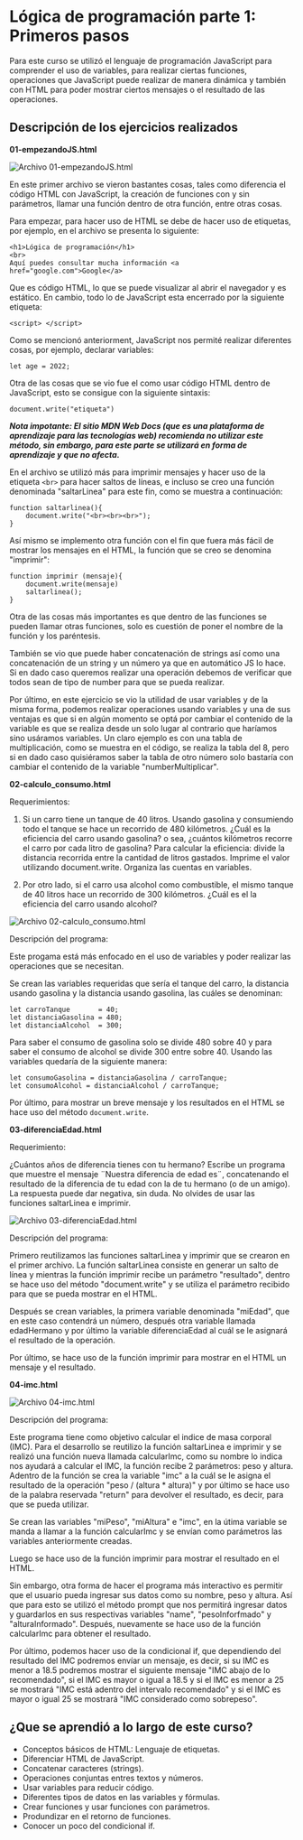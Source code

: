 # Lógica de programación parte 1: Primeros pasos

Para este curso se utilizó el lenguaje de programación JavaScript para comprender el uso de variables, para realizar ciertas funciones, operaciones que JavaScript puede realizar de manera dinámica y también con HTML para poder mostrar ciertos mensajes o el resultado de las operaciones.

## Descripción de los ejercicios realizados

**01-empezandoJS.html**

![Archivo 01-empezandoJS.html](./image/archivo-empezando-js.png "Archivo 01-empezandoJS.html")

En este primer archivo se vieron bastantes cosas, tales como diferencia el código HTML con JavaScript, la creación de funciones con y sin parámetros, llamar una función dentro de otra función, entre otras cosas.

Para empezar, para hacer uso de HTML se debe de hacer uso de etiquetas, por ejemplo, en el archivo se presenta lo siguiente:
```
<h1>Lógica de programación</h1>
<br>
Aquí puedes consultar mucha información <a href="google.com">Google</a>
```

Que es código HTML, lo que se puede visualizar al abrir el navegador y es estático. En cambio, todo lo de JavaScript esta encerrado por la siguiente etiqueta:
```
<script> </script>
```

Como se mencionó anteriorment, JavaScript nos permité realizar diferentes cosas, por ejemplo, declarar variables:
```
let age = 2022;
```

Otra de las cosas que se vio fue el como usar código HTML dentro de JavaScript, esto se consigue con la siguiente sintaxis:
```
document.write("etiqueta")
```

***Nota impotante: El sitio MDN Web Docs (que es una plataforma de aprendizaje para las tecnologías web) recomienda no utilizar este método, sin embargo, para este parte se utilizará en forma de aprendizaje y que no afecta.***

En el archivo se utilizó más para imprimir mensajes y hacer uso de la etiqueta `<br>` para hacer saltos de líneas, e incluso se creo una función denominada "saltarLinea" para este fin, como se muestra a continuación:
```
function saltarlinea(){
    document.write("<br><br><br>");
}
```

Así mismo se implemento otra función con el fin que fuera más fácil de mostrar los mensajes en el HTML, la función que se creo se denomina "imprimir":
```
function imprimir (mensaje){
    document.write(mensaje)
    saltarlinea();
}
```

Otra de las cosas más importantes es que dentro de las funciones se pueden llamar otras funciones, solo es cuestión de poner el nombre de la función y los paréntesis.

También se vio que puede haber concatenación de strings así como una concatenación de un string y un número ya que en automático JS lo hace. Si en dado caso queremos realizar una operación debemos de verificar que todos sean de tipo de number para que se pueda realizar.

Por último, en este ejercicio se vio la utilidad de usar variables y de la misma forma, podemos realizar operaciones usando variables y una de sus ventajas es que si en algún momento se optá por cambiar el contenido de la variable es que se realiza desde un solo lugar al contrario que haríamos sino usáramos variables. Un claro ejemplo es con una tabla de multiplicación, como se muestra en el código, se realiza la tabla del 8, pero si en dado caso quisiéramos saber la tabla de otro número solo bastaría con cambiar el contenido de la variable "numberMultiplicar".

**02-calculo_consumo.html**

Requerimientos:

1. Si un carro tiene un tanque de 40 litros. Usando gasolina y consumiendo todo el tanque se hace un recorrido de 480 kilómetros. ¿Cuál es la eficiencia del carro usando gasolina? o sea, ¿cuántos kilómetros recorre el carro por cada litro de gasolina? Para calcular la eficiencia: divide la distancia recorrida entre la cantidad de litros gastados. Imprime el valor utilizando document.write. Organiza las cuentas en variables.

2. Por otro lado, si el carro usa alcohol como combustible, el mismo tanque de 40 litros hace un recorrido de 300 kilómetros. ¿Cuál es el la eficiencia del carro usando alcohol?

![Archivo 02-calculo_consumo.html](./image/archivo-calculo-consumo.png "Archivo 02-calculo_consumo.html")

Descripción del programa:

Este progama está más enfocado en el uso de variables y poder realizar las operaciones que se necesitan.

Se crean las variables requeridas que sería el tanque del carro, la distancia usando gasolina y la distancia usando gasolina, las cuáles se denominan:
```
let carroTanque       = 40;
let distanciaGasolina = 480;
let distanciaAlcohol  = 300;
```

Para saber el consumo de gasolina solo se divide 480 sobre 40 y para saber el consumo de alcohol se divide 300 entre sobre 40. Usando las variables quedaría de la siguiente manera:
```
let consumoGasolina = distanciaGasolina / carroTanque;
let consumoAlcohol = distanciaAlcohol / carroTanque;
```

Por último, para mostrar un breve mensaje y los resultados en el HTML se hace uso del método `document.write`.

**03-diferenciaEdad.html**

Requerimiento:

¿Cuántos años de diferencia tienes con tu hermano? Escribe un programa que muestre el mensaje ¨Nuestra diferencia de edad es¨, concatenando el resultado de la diferencia de tu edad con la de tu hermano (o de un amigo). La respuesta puede dar negativa, sin duda. No olvides de usar las funciones saltarLinea e imprimir.

![Archivo 03-diferenciaEdad.html](./image/archivo-diferenciaEdad.png "Archivo 03-diferenciaEdad.html")

Descripción del programa:

Primero reutilizamos las funciones saltarLinea y imprimir que se crearon en el primer archivo. La función saltarLinea consiste en generar un salto de línea y mientras la función imprimir recibe un parámetro "resultado", dentro se hace uso del método "document.write" y se utiliza el parámetro recibido para que se pueda mostrar en el HTML.

Después se crean  variables, la primera variable denominada "miEdad", que en este caso contendrá un número, después otra variable llamada edadHermano y por último la variable diferenciaEdad al cuál se le asignará el resultado de la operación.

Por último, se hace uso de la función imprimir para mostrar en el HTML un mensaje y el resultado.

**04-imc.html**

![Archivo 04-imc.html](./image/archivo-imc.png "Archivo 04-imc.html")

Descripción del programa:

Este programa tiene como objetivo calcular el indice de masa corporal (IMC). Para el desarrollo se reutilizo la función saltarLinea e imprimir y se realizó una función nueva llamada calcularImc, como su nombre lo indica nos ayudará a calcular el IMC, la función recibe 2 parámetros: peso y altura.
Adentro de la función se crea la variable "imc" a la cuál se le asigna el resultado de la operación "peso / (altura * altura)" y por último se hace uso de la palabra reservada "return" para devolver el resultado, es decir, para que se pueda utilizar.

Se crean las variables "miPeso", "miAltura" e "imc", en la útima variable se manda a llamar a la función calcularImc y se envían como parámetros las variables anteriormente creadas.

Luego se hace uso de la función imprimir para mostrar el resultado en el HTML.

Sin embargo, otra forma de hacer el programa más interactivo es permitir que el usuario pueda ingresar sus datos como su nombre, peso y altura. Así que para esto se utilizó el método prompt que nos permitirá ingresar datos y guardarlos en sus respectivas variables "name", "pesoInforfmado" y "alturaInformado". Después, nuevamente se hace uso de la función calcularImc para obtener el resultado.

Por último, podemos hacer uso de la condicional if, que dependiendo del resultado del IMC podremos envíar un mensaje, es decir, si su IMC es menor a 18.5 podremos mostrar el siguiente mensaje "IMC abajo de lo recomendado", si el IMC es mayor o igual a 18.5 y si el IMC es menor a 25 se mostrará "IMC está adentro del intervalo recomendado" y si el IMC es mayor o igual 25 se mostrará "IMC considerado como sobrepeso".

## ¿Que se aprendió a lo largo de este curso?
* Conceptos básicos de HTML: Lenguaje de etiquetas.
* Diferenciar HTML de JavaScript.
* Concatenar caracteres (strings).
* Operaciones conjuntas entres textos y números.
* Usar variables para reducir código.
* Diferentes tipos de datos en las variables y fórmulas.
* Crear funciones y usar funciones con parámetros.
* Produndizar en el retorno de funciones.
* Conocer un poco del condicional if.